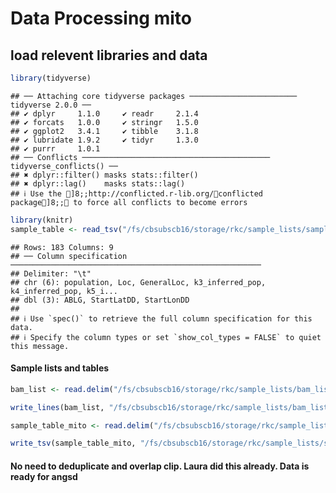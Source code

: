 Data Processing mito
================

## load relevent libraries and data

``` r
library(tidyverse)
```

    ## ── Attaching core tidyverse packages ──────────────────────── tidyverse 2.0.0 ──
    ## ✔ dplyr     1.1.0     ✔ readr     2.1.4
    ## ✔ forcats   1.0.0     ✔ stringr   1.5.0
    ## ✔ ggplot2   3.4.1     ✔ tibble    3.1.8
    ## ✔ lubridate 1.9.2     ✔ tidyr     1.3.0
    ## ✔ purrr     1.0.1     
    ## ── Conflicts ────────────────────────────────────────── tidyverse_conflicts() ──
    ## ✖ dplyr::filter() masks stats::filter()
    ## ✖ dplyr::lag()    masks stats::lag()
    ## ℹ Use the ]8;;http://conflicted.r-lib.org/conflicted package]8;; to force all conflicts to become errors

``` r
library(knitr)
sample_table <- read_tsv("/fs/cbsubscb16/storage/rkc/sample_lists/sample_table.tsv")
```

    ## Rows: 183 Columns: 9
    ## ── Column specification ────────────────────────────────────────────────────────
    ## Delimiter: "\t"
    ## chr (6): population, Loc, GeneralLoc, k3_inferred_pop, k4_inferred_pop, k5_i...
    ## dbl (3): ABLG, StartLatDD, StartLonDD
    ## 
    ## ℹ Use `spec()` to retrieve the full column specification for this data.
    ## ℹ Specify the column types or set `show_col_types = FALSE` to quiet this message.

#### Sample lists and tables

``` r
bam_list <- read.delim("/fs/cbsubscb16/storage/rkc/sample_lists/bam_list_mito.txt", header = F) %>% mutate(ABLG = as.double(substr(V1,46,49))) %>% inner_join(sample_table, by = "ABLG") %>% dplyr::select(V1) %>% as.matrix()

write_lines(bam_list, "/fs/cbsubscb16/storage/rkc/sample_lists/bam_list_mito.txt")

sample_table_mito <- read.delim("/fs/cbsubscb16/storage/rkc/sample_lists/bam_list_mito.txt", header = F) %>% mutate(ABLG = as.double(substr(V1,46,49))) %>% inner_join(sample_table, by = "ABLG") %>% select(-1) 

write_tsv(sample_table_mito, "/fs/cbsubscb16/storage/rkc/sample_lists/sample_table_mito.tsv")
```

#### No need to deduplicate and overlap clip. Laura did this already. Data is ready for angsd
